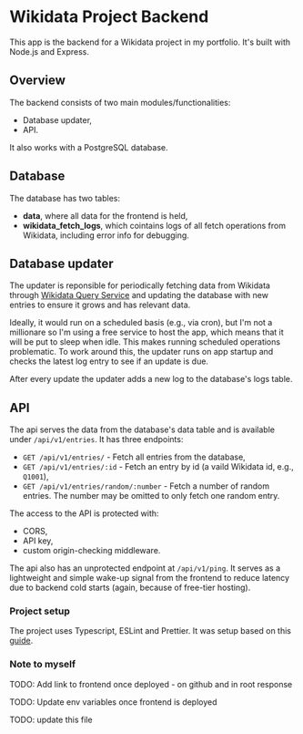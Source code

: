 # Wikidata Project Backend

This app is the backend for a Wikidata project in my portfolio. It's built with Node.js and Express.

## Overview

The backend consists of two main modules/functionalities:

- Database updater,
- API.

It also works with a PostgreSQL database.

## Database

The database has two tables:

- **data**, where all data for the frontend is held,
- **wikidata_fetch_logs**, which cointains logs of all fetch operations from Wikidata, including error info for debugging.

## Database updater

The updater is reponsible for periodically fetching data from Wikidata through [Wikidata Query Service](https://www.wikidata.org/wiki/Wikidata:Data_access#Wikidata_Query_Service) and updating the database with new entries to ensure it grows and has relevant data.

Ideally, it would run on a scheduled basis (e.g., via cron), but I'm not a millionare so I'm using a free service to host the app, which means that it will be put to sleep when idle. This makes running scheduled operations problematic.
To work around this, the updater runs on app startup and checks the latest log entry to see if an update is due.

After every update the updater adds a new log to the database's logs table.

## API

The api serves the data from the database's data table and is available under `/api/v1/entries`. It has three endpoints:

- `GET /api/v1/entries/` - Fetch all entries from the database,
- `GET /api/v1/entries/:id` - Fetch an entry by id (a vaild Wikidata id, e.g., `Q1001`),
- `GET /api/v1/entries/random/:number` - Fetch a number of random entries. The number may be omitted to only fetch one random entry.

The access to the API is protected with:

- CORS,
- API key,
- custom origin-checking middleware.

The api also has an unprotected endpoint at `/api/v1/ping`. It serves as a lightweight and simple wake-up signal from the frontend to reduce latency due to backend cold starts (again, because of free-tier hosting).

### Project setup

The project uses Typescript, ESLint and Prettier. It was setup based on this [guide](https://medium.com/@gabrieldrouin/node-js-2025-guide-how-to-setup-express-js-with-typescript-eslint-and-prettier-b342cd21c30d).

### Note to myself

TODO: Add link to frontend once deployed - on github and in root response

TODO: Update env variables once frontend is deployed

TODO: update this file
